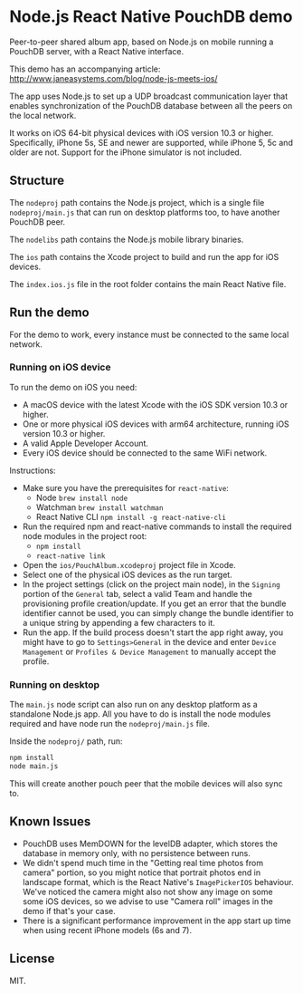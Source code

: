 # Node.js React Native PouchDB demo
Peer-to-peer shared album app, based on Node.js on mobile running a PouchDB server, with a React Native interface.

This demo has an accompanying article: http://www.janeasystems.com/blog/node-js-meets-ios/

The app uses Node.js to set up a UDP broadcast communication layer that enables synchronization of the PouchDB database between all the peers on the local network.

It works on iOS 64-bit physical devices with iOS version 10.3 or higher. Specifically, iPhone 5s, SE and newer are supported, while iPhone 5, 5c and older are not. Support for the iPhone simulator is not included. 

## Structure

The `nodeproj` path contains the Node.js project, which is a single file `nodeproj/main.js` that can run on desktop platforms too, to have another PouchDB peer.

The `nodelibs` path contains the Node.js mobile library binaries.

The `ios` path contains the Xcode project to build and run the app for iOS devices.

The `index.ios.js` file in the root folder contains the main React Native file.

## Run the demo

For the demo to work, every instance must be connected to the same local network.

### Running on iOS device

To run the demo on iOS you need:
 - A macOS device with the latest Xcode with the iOS SDK version 10.3 or higher.
 - One or more physical iOS devices with arm64 architecture, running iOS version 10.3 or higher.
 - A valid Apple Developer Account.
 - Every iOS device should be connected to the same WiFi network.

Instructions:
 - Make sure you have the prerequisites for `react-native`:
   - Node `brew install node`
   - Watchman `brew install watchman`
   - React Native CLI `npm install -g react-native-cli`
 - Run the required npm and react-native commands to install the required node modules in the project root:
   - `npm install`
   - `react-native link`
 - Open the `ios/PouchAlbum.xcodeproj` project file in Xcode.
 - Select one of the physical iOS devices as the run target.
 - In the project settings (click on the project main node), in the `Signing` portion of the `General` tab, select a valid Team and handle the provisioning profile creation/update. If you get an error that the bundle identifier cannot be used, you can simply change the bundle identifier to a unique string by appending a few characters to it.
 - Run the app. If the build process doesn't start the app right away, you might have to go to `Settings>General` in the device and enter `Device Management` or `Profiles & Device Management` to manually accept the profile.

### Running on desktop
The `main.js` node script can also run on any desktop platform as a standalone Node.js app. All you have to do is install the node modules required and have node run the `nodeproj/main.js` file.

Inside the `nodeproj/` path, run:
```sh
npm install
node main.js
```

This will create another pouch peer that the mobile devices will also sync to.

## Known Issues

- PouchDB uses MemDOWN for the levelDB adapter, which stores the database in memory only, with no persistence between runs.
- We didn't spend much time in the "Getting real time photos from camera" portion, so you might notice that portrait photos end in landscape format, which is the React Native's `ImagePickerIOS` behaviour. We've noticed the camera might also not show any image on some some iOS devices, so we advise to use "Camera roll" images in the demo if that's your case.
- There is a significant performance improvement in the app start up time when using recent iPhone models (6s and 7).

## License
MIT.
